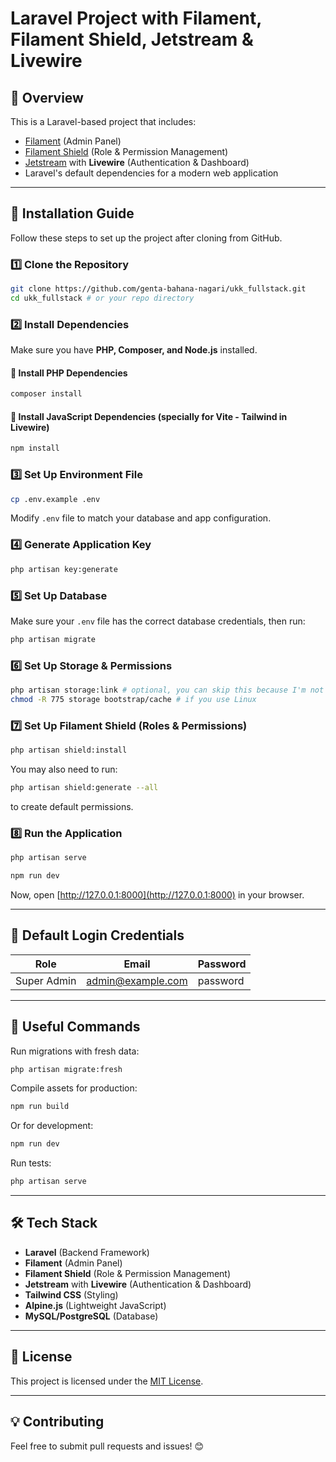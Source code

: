 # Laravel Project with Filament, Filament Shield, Jetstream & Livewire

## 📖 Overview
This is a Laravel-based project that includes:
- [Filament](https://filamentphp.com/) (Admin Panel)
- [Filament Shield](https://github.com/bezhanSalleh/filament-shield) (Role & Permission Management)
- [Jetstream](https://jetstream.laravel.com/) with **Livewire** (Authentication & Dashboard)
- Laravel's default dependencies for a modern web application

---

## 🚀 **Installation Guide**
Follow these steps to set up the project after cloning from GitHub.

### 1️⃣ **Clone the Repository**
```sh
git clone https://github.com/genta-bahana-nagari/ukk_fullstack.git
cd ukk_fullstack # or your repo directory
```

### 2️⃣ **Install Dependencies**
Make sure you have **PHP, Composer, and Node.js** installed.

#### 🔹 **Install PHP Dependencies**
```sh
composer install
```

#### 🔹 **Install JavaScript Dependencies (specially for Vite - Tailwind in Livewire)**
```sh
npm install
```

### 3️⃣ **Set Up Environment File**
```sh
cp .env.example .env
```
Modify `.env` file to match your database and app configuration.

### 4️⃣ **Generate Application Key**
```sh
php artisan key:generate
```

### 5️⃣ **Set Up Database**
Make sure your `.env` file has the correct database credentials, then run:
```sh
php artisan migrate
```

### 6️⃣ **Set Up Storage & Permissions**
```sh
php artisan storage:link # optional, you can skip this because I'm not using any media in database.
chmod -R 775 storage bootstrap/cache # if you use Linux
```

### 7️⃣ **Set Up Filament Shield (Roles & Permissions)**
```sh
php artisan shield:install
```
You may also need to run:
```sh
php artisan shield:generate --all
```
to create default permissions.

### 8️⃣ **Run the Application**
```sh
php artisan serve
```
```sh
npm run dev
```
Now, open [http://127.0.0.1:8000](http://127.0.0.1:8000) in your browser.

---

## 🔑 **Default Login Credentials**
| Role      | Email             | Password |
|-----------|------------------|----------|
| Super Admin | admin@example.com | password |

---

## 🔧 **Useful Commands**
Run migrations with fresh data:
```sh
php artisan migrate:fresh
```
Compile assets for production:
```sh
npm run build
```
Or for development:
```sh
npm run dev
```
Run tests:
```sh
php artisan serve
```

---

## 🛠 **Tech Stack**
- **Laravel** (Backend Framework)
- **Filament** (Admin Panel)
- **Filament Shield** (Role & Permission Management)
- **Jetstream** with **Livewire** (Authentication & Dashboard)
- **Tailwind CSS** (Styling)
- **Alpine.js** (Lightweight JavaScript)
- **MySQL/PostgreSQL** (Database)

---

## 📜 **License**
This project is licensed under the [MIT License](LICENSE).

---

## 💡 **Contributing**
Feel free to submit pull requests and issues! 😊
